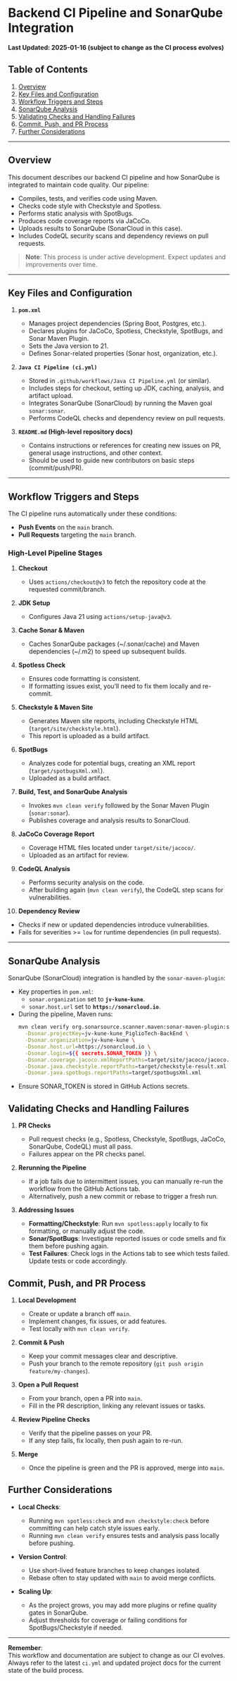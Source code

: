 # Backend CI Pipeline and SonarQube Integration
**Last Updated: 2025-01-16 (subject to change as the CI process evolves)**

## Table of Contents
1. [Overview](#overview)
2. [Key Files and Configuration](#key-files-and-configuration)
3. [Workflow Triggers and Steps](#workflow-triggers-and-steps)
4. [SonarQube Analysis](#sonarqube-analysis)
5. [Validating Checks and Handling Failures](#validating-checks-and-handling-failures)
6. [Commit, Push, and PR Process](#commit-push-and-pr-process)
7. [Further Considerations](#further-considerations)

---

## Overview
This document describes our backend CI pipeline and how SonarQube is integrated to maintain code quality. Our pipeline:
- Compiles, tests, and verifies code using Maven.
- Checks code style with Checkstyle and Spotless.
- Performs static analysis with SpotBugs.
- Produces code coverage reports via JaCoCo.
- Uploads results to SonarQube (SonarCloud in this case).
- Includes CodeQL security scans and dependency reviews on pull requests.

> **Note**: This process is under active development. Expect updates and improvements over time.

---

## Key Files and Configuration
1. **`pom.xml`**
    - Manages project dependencies (Spring Boot, Postgres, etc.).
    - Declares plugins for JaCoCo, Spotless, Checkstyle, SpotBugs, and Sonar Maven Plugin.
    - Sets the Java version to 21.
    - Defines Sonar-related properties (Sonar host, organization, etc.).

2. **`Java CI Pipeline (ci.yml)`**
    - Stored in `.github/workflows/Java CI Pipeline.yml` (or similar).
    - Includes steps for checkout, setting up JDK, caching, analysis, and artifact upload.
    - Integrates SonarQube (SonarCloud) by running the Maven goal `sonar:sonar`.
    - Performs CodeQL checks and dependency review on pull requests.

3. **`README.md` (High-level repository docs)**
    - Contains instructions or references for creating new issues on PR, general usage instructions, and other context.
    - Should be used to guide new contributors on basic steps (commit/push/PR).

---

## Workflow Triggers and Steps
The CI pipeline runs automatically under these conditions:
- **Push Events** on the `main` branch.
- **Pull Requests** targeting the `main` branch.

### High-Level Pipeline Stages

1. **Checkout**
    - Uses `actions/checkout@v3` to fetch the repository code at the requested commit/branch.

2. **JDK Setup**
    - Configures Java 21 using `actions/setup-java@v3`.

3. **Cache Sonar & Maven**
    - Caches SonarQube packages (~/.sonar/cache) and Maven dependencies (~/.m2) to speed up subsequent builds.

4. **Spotless Check**
    - Ensures code formatting is consistent.
    - If formatting issues exist, you’ll need to fix them locally and re-commit.

5. **Checkstyle & Maven Site**
    - Generates Maven site reports, including Checkstyle HTML (`target/site/checkstyle.html`).
    - This report is uploaded as a build artifact.

6. **SpotBugs**
    - Analyzes code for potential bugs, creating an XML report (`target/spotbugsXml.xml`).
    - Uploaded as a build artifact.

7. **Build, Test, and SonarQube Analysis**
    - Invokes `mvn clean verify` followed by the Sonar Maven Plugin (`sonar:sonar`).
    - Publishes coverage and analysis results to SonarCloud.

8. **JaCoCo Coverage Report**
    - Coverage HTML files located under `target/site/jacoco/`.
    - Uploaded as an artifact for review.

9. **CodeQL Analysis**
    - Performs security analysis on the code.
    - After building again (`mvn clean verify`), the CodeQL step scans for vulnerabilities.

10. **Dependency Review**
- Checks if new or updated dependencies introduce vulnerabilities.
- Fails for severities >= `low` for runtime dependencies (in pull requests).

---

## SonarQube Analysis
SonarQube (SonarCloud) integration is handled by the `sonar-maven-plugin`:
- Key properties in `pom.xml`:
    - `sonar.organization` set to **`jv-kune-kune`**.
    - `sonar.host.url` set to **`https://sonarcloud.io`**.
- During the pipeline, Maven runs:
  ```bash
  mvn clean verify org.sonarsource.scanner.maven:sonar-maven-plugin:sonar \
    -Dsonar.projectKey=jv-kune-kune_PiglioTech-BackEnd \
    -Dsonar.organization=jv-kune-kune \
    -Dsonar.host.url=https://sonarcloud.io \
    -Dsonar.login=${{ secrets.SONAR_TOKEN }} \
    -Dsonar.coverage.jacoco.xmlReportPaths=target/site/jacoco/jacoco.xml \
    -Dsonar.java.checkstyle.reportPaths=target/checkstyle-result.xml \
    -Dsonar.java.spotbugs.reportPaths=target/spotbugsXml.xml
- Ensure SONAR_TOKEN is stored in GitHub Actions secrets.

## Validating Checks and Handling Failures
1. **PR Checks**
    - Pull request checks (e.g., Spotless, Checkstyle, SpotBugs, JaCoCo, SonarQube, CodeQL) must all pass.
    - Failures appear on the PR checks panel.

2. **Rerunning the Pipeline**
    - If a job fails due to intermittent issues, you can manually re-run the workflow from the GitHub Actions tab.
    - Alternatively, push a new commit or rebase to trigger a fresh run.

3. **Addressing Issues**
    - **Formatting/Checkstyle**: Run `mvn spotless:apply` locally to fix formatting, or manually adjust the code.
    - **Sonar/SpotBugs**: Investigate reported issues or code smells and fix them before pushing again.
    - **Test Failures**: Check logs in the Actions tab to see which tests failed. Update tests or code accordingly.

## Commit, Push, and PR Process
1. **Local Development**
    - Create or update a branch off `main`.
    - Implement changes, fix issues, or add features.
    - Test locally with `mvn clean verify`.

2. **Commit & Push**
    - Keep your commit messages clear and descriptive.
    - Push your branch to the remote repository (`git push origin feature/my-changes`).

3. **Open a Pull Request**
    - From your branch, open a PR into `main`.
    - Fill in the PR description, linking any relevant issues or tasks.

4. **Review Pipeline Checks**
    - Verify that the pipeline passes on your PR.
    - If any step fails, fix locally, then push again to re-run.

5. **Merge**
    - Once the pipeline is green and the PR is approved, merge into `main`.

## Further Considerations
- **Local Checks**:
    - Running `mvn spotless:check` and `mvn checkstyle:check` before committing can help catch style issues early.
    - Running `mvn clean verify` ensures tests and analysis pass locally before pushing.

- **Version Control**:
    - Use short-lived feature branches to keep changes isolated.
    - Rebase often to stay updated with `main` to avoid merge conflicts.

- **Scaling Up**:
    - As the project grows, you may add more plugins or refine quality gates in SonarQube.
    - Adjust thresholds for coverage or failing conditions for SpotBugs/Checkstyle if needed.

---

**Remember**:  
This workflow and documentation are subject to change as our CI evolves. Always refer to the latest `ci.yml` and updated project docs for the current state of the build process.
